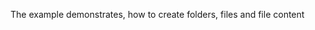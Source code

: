 The example demonstrates, how to create folders, files and file content
<snippet id='fs-create-all-code' />
<snippet id='fs-create-all-code-ts' />
